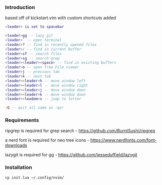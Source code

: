 ### Introduction

based off of kickstart.vim with custom shortcuts added

```lua
<leader> is set to spacebar

<leader>gg -- lazy git
<leader>` -- open terminal
<leader>? -- find in recently opened files
<leader>/ -- find in current buffer
<leader>sf -- search files
<leader>sg -- search grep
<leader><leader><space> -- find in existing buffers
<leader>o -- open Tree File viewer
<leader>j -- previous tab
<leader>k -- next tab
<leader><leader>h -- move window left
<leader><leader>l -- move window right
<leader><leader>j -- move window down
<leader><leader>k -- move window down
<leader><leadem>s -- jump to letter

:Q -- quit all same as :qa!
```

### Requirements

ripgrep is required for grep search - https://github.com/BurntSushi/ripgrep

a nerd font is required for neo tree icons - https://www.nerdfonts.com/font-downloads

lazygit is required for <leader>gg - https://github.com/jesseduffield/lazygit


### Installation

```
cp init.lua ~/.config/nvim/
```
